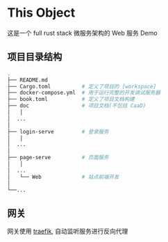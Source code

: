 # This Object

这是一个 full rust stack 微服务架构的 Web 服务 Demo

## 项目目录结构

```sh
.
├── README.md
├── Cargo.toml          # 定义了项目的 [workspace]
├── docker-compose.yml  # 用于运行完整的开发调试服务器
├── book.toml           # 定义了项目文档构建
├── doc                 # 项目文档(不包括 CaaD)
│   │
│  ...
│
├── login-serve         # 登录服务
│   │
│  ...
│
├── page-serve          # 页面服务
│   │
│  ...
│   └── Web             # 站点前端开发
│
└──...
```

## 网关

网关使用 [traefik](https://doc.traefik.io/traefik/), 自动监听服务进行反向代理